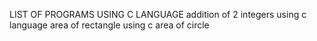 LIST OF PROGRAMS USING C LANGUAGE
addition of 2 integers using c language
area of rectangle using c 
area of circle

